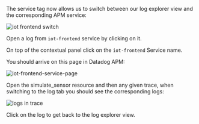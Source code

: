 The service tag now allows us to switch between our log explorer view and the corresponding APM service:

![iot frontend switch ](https://raw.githubusercontent.com/l0k0ms/workshops/master/log-workshop/assets/images/iot-frontend-switch.png)

Open a log from `iot-frontend` service by clicking on it.

On top of the contextual panel click on the `iot-frontend` Service name.

You should arrive on this page in Datadog APM:

![iot-frontend-service-page](https://raw.githubusercontent.com/l0k0ms/workshops/master/log-workshop/assets/images/iot-frontend_service_page.png)

Open the simulate_sensor resource and then any given trace, when switching to the log tab you should see the corresponding logs:

![logs in trace](https://raw.githubusercontent.com/l0k0ms/workshops/master/log-workshop/assets/images/logs_in_trace.png)

Click on the log to get back to the log explorer view.


